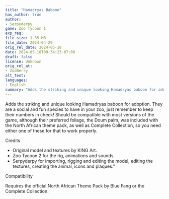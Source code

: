 ```yaml
---
title: "Hamadryas Baboon"
has_author: true
author: 
- Serpyderpy
game: Zoo Tycoon 1
exp_req:
file_size: 1.35 MB
file_date: 2024-04-29
orig_rel_date: 2024-05-18
date: 2024-05-18T09:34:23-07:00
draft: false
license: Unknown
orig_rel_at: 
- ZooBerry
alt_text: 
languages:
- English
summary: "Adds the striking and unique looking Hamadryas baboon for adoption."
---
```


 


Adds the striking and unique looking Hamadryas baboon for adoption. They are a social and fun species to have in your zoo, just remember to keep their numbers in check! Should be compatible with most versions of the game, although their preferred foliage, the Doum palm, was included with the North African theme pack, as well as Complete Collection, so you need either one of these for that to work properly.


Credits

- Original model and textures by KING Art.
- Zoo Tycoon 2 for the rig, animations and sounds.
- Serpyderpy for importing, rigging and editing the model, editing the textures, creating the animal, icons and plaques."


Compatibility


Requires the official North African Theme Pack by Blue Fang or the Complete Collection.